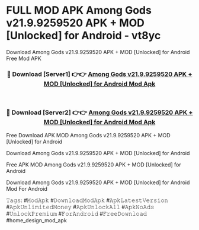 # FULL MOD APK Among Gods v21.9.9259520 APK + MOD [Unlocked] for Android - vt8yc
Download Among Gods v21.9.9259520 APK + MOD [Unlocked] for Android Free Mod APK

<div align="center">
<h3>🔴 Download [Server1] 👉👉 <a href="https://apk-comot.site?title=Among_Gods_v21.9.9259520_APK_+_MOD_[Unlocked]_for_Android">Among Gods v21.9.9259520 APK + MOD [Unlocked] for Android Mod Apk</a></h3><br>

<h3>🔴 Download [Server2] 👉👉 <a href="https://apk-comot.site?title=Among_Gods_v21.9.9259520_APK_+_MOD_[Unlocked]_for_Android">Among Gods v21.9.9259520 APK + MOD [Unlocked] for Android Mod Apk</a></h3>
</div>


Free Download APK MOD Among Gods v21.9.9259520 APK + MOD [Unlocked] for Android

Download Among Gods v21.9.9259520 APK + MOD [Unlocked] for Android 

Free APK MOD Among Gods v21.9.9259520 APK + MOD [Unlocked] for Android 

Download Among Gods v21.9.9259520 APK + MOD [Unlocked] for Android Mod For Android

𝚃𝚊𝚐𝚜: #𝙼𝚘𝚍𝙰𝚙𝚔 #𝙳𝚘𝚠𝚗𝚕𝚘𝚊𝚍𝙼𝚘𝚍𝙰𝚙𝚔 #𝙰𝚙𝚔𝙻𝚊𝚝𝚎𝚜𝚝𝚅𝚎𝚛𝚜𝚒𝚘𝚗 #𝙰𝚙𝚔𝚄𝚗𝚕𝚒𝚖𝚒𝚝𝚎𝚍𝙼𝚘𝚗𝚎𝚢 #𝙰𝚙𝚔𝚄𝚗𝚕𝚘𝚌𝚔𝙰𝚕𝚕 #𝙰𝚙𝚔𝙽𝚘𝙰𝚍𝚜 #𝚄𝚗𝚕𝚘𝚌𝚔𝙿𝚛𝚎𝚖𝚒𝚞𝚖 #𝙵𝚘𝚛𝙰𝚗𝚍𝚛𝚘𝚒𝚍 #𝙵𝚛𝚎𝚎𝙳𝚘𝚠𝚗𝚕𝚘𝚊𝚍 #home_design_mod_apk